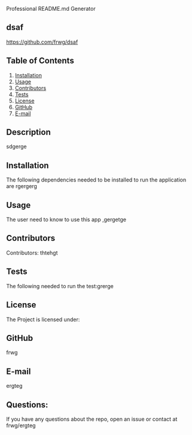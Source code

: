 
  Professional README.md Generator
  ## dsaf
  https://github.com/frwg/dsaf
  ## Table of Contents
  1. [Installation](#Installation)
  2. [Usage](#usage)  
  3. [Contributors](#Contributors)
  4. [Tests](#Tests)
  5. [License](#License)
  6. [GitHub](#GitHub)
  7. [E-mail](#E-mail)
  ## Description
  sdgerge 
  ## Installation
  The following dependencies needed to be installed to run the application are rgergerg
  ## Usage
  The user need to know to use this app ,gergetge
  ## Contributors
  Contributors: thtehgt
  ## Tests
  The following needed to run the test:grerge
  ## License
  The Project is licensed under:  
  ## GitHub
  frwg
  ## E-mail
  ergteg
  ## Questions:
  If you have any questions about the repo, open an issue or contact at frwg/ergteg

 
